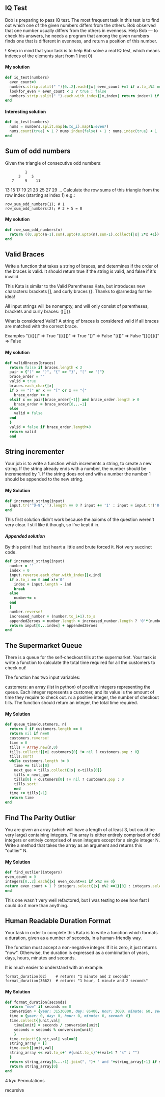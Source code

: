 
## IQ Test
Bob is preparing to pass IQ test. The most frequent task in this test is to find out which one of the given numbers differs from the others. Bob observed that one number usually differs from the others in evenness. Help Bob — to check his answers, he needs a program that among the given numbers finds one that is different in evenness, and return a position of this number.

! Keep in mind that your task is to help Bob solve a real IQ test, which means indexes of the elements start from 1 (not 0)

#### My solution
```ruby
def iq_test(numbers)
  even_count=0
  numbers.strip.split(" ")[0..2].each{|x| even_count +=1 if x.to_i%2 == 0}
  lookfor_even = even_count < 2 ? true : false
  numbers.strip.split(" ").each.with_index{|x,index| return index+1 if (x.to_i%2 == 0)==lookfor_even} 
end 
```

#### Interesting solution
```ruby
def iq_test(numbers)
  nums = numbers.split.map(&:to_i).map(&:even?)
  nums.count(true) > 1 ? nums.index(false) + 1 : nums.index(true) + 1
end
```


## Sum of odd numbers

Given the triangle of consecutive odd numbers:

             1
          3     5
       7     9    11
   13    15    17    19
21    23    25    27    29
...
Calculate the row sums of this triangle from the row index (starting at index 1) e.g.:
```
row_sum_odd_numbers(1); # 1
row_sum_odd_numbers(2); # 3 + 5 = 8
```
#### My solution
```ruby
def row_sum_odd_numbers(n)
  return ((0.upto(n-1).sum).upto(0.upto(n).sum-1).collect{|x| 2*x +1}).sum
end
```


## Valid Braces

Write a function that takes a string of braces, and determines if the order of the braces is valid. It should return true if the string is valid, and false if it's invalid.

This Kata is similar to the Valid Parentheses Kata, but introduces new characters: brackets [], and curly braces {}. Thanks to @arnedag for the idea!

All input strings will be nonempty, and will only consist of parentheses, brackets and curly braces: ()[]{}.

What is considered Valid?
A string of braces is considered valid if all braces are matched with the correct brace.

Examples
"(){}[]"   =>  True
"([{}])"   =>  True
"(}"       =>  False
"[(])"     =>  False
"[({})](]" =>  False

#### My solution

```ruby
def validBraces(braces)
  return false if braces.length < 2
  pair = {"(" => ")", "{" => "}", "[" => "]"} 
  brace_order = ""
  valid = true
  braces.each_char{|x|
  if x == "(" or x == "[" or x == "{"
    brace_order += x
  elsif x == pair[brace_order[-1]] and brace_order.length > 0
    brace_order = brace_order[0...-1]
  else 
    valid = false
  end
  }
  valid = false if brace_order.length>0
  return valid
  end 
```

## String incrementer

Your job is to write a function which increments a string, to create a new string. If the string already ends with a number, the number should be incremented by 1. If the string does not end with a number the number 1 should be appended to the new string.

#### My Solution

```ruby
def increment_string(input)
  input.tr('^0-9','').length == 0 ? input += '1' : input = input.tr('0-9','')+'0'*((input.tr('^0-9','').length - (input.tr('^0-9','').to_i+1).to_s.length) > 0 ? (input.tr('^0-9','').length - (input.tr('^0-9','').to_i+1).to_s.length) : 0) +(input.tr('^0-9','').to_i+1).to_s 
end
```
This first solution didn't work because the axioms of the question weren't very clear. I still like it though, so I've kept it in.

#### *Appended solution*

By this point I had lost heart a little and brute forced it. Not very succinct code.

```ruby
def increment_string(input)
  number = ''
  index = 0
  input.reverse.each_char.with_index{|x,ind|
  if x.to_i == 0 and x!='0'
    index = input.length - ind 
    break
  else
    number+= x
  end
  }
  number.reverse!
  increased_number = (number.to_i+1).to_s
  appendedZeroes = number.length > increased_number.length ? '0'*(number.length - increased_number.length)+increased_number : increased_number 
  return input[0...index] + appendedZeroes
end
```

## The Supermarket Queue

There is a queue for the self-checkout tills at the supermarket. Your task is write a function to calculate the total time required for all the customers to check out!

The function has two input variables:

customers: an array (list in python) of positive integers representing the queue. Each integer represents a customer, and its value is the amount of time they require to check out.
n: a positive integer, the number of checkout tills.
The function should return an integer, the total time required.

#### My Solution

```ruby
def queue_time(customers, n)
  return 0 if customers.length == 0
  return nil if n==0  
  customers.reverse!
  time = 0
  tills = Array.new(n,0)
  tills.collect!{|x| customers[0] != nil ? customers.pop : 0}
  tills.sort!
  while customers.length != 0
    time += tills[0]
    next_que = tills.collect{|x| x-tills[0]}
    tills = next_que
    tills[0] = customers[0] != nil ? customers.pop : 0
    tills.sort!
    end
  time += tills[-1]
  return time
end
```

## Find The Parity Outlier

You are given an array (which will have a length of at least 3, but could be very large) containing integers. The array is either entirely comprised of odd integers or entirely comprised of even integers except for a single integer N. Write a method that takes the array as an argument and returns this "outlier" N.

#### My Solution

```ruby
def find_outlier(integers)
even_count = 0
integers[0..2].each{|x| even_count+=1 if x%2 == 0}
return even_count > 1 ? integers.select{|x| x%2 ==1}[0] : integers.select{|x| x%2 !=1}[0]
end 
```

This one wasn't very well refactored, but I was testing to see how fast I could do it more than anything.

## Human Readable Duration Format
Your task in order to complete this Kata is to write a function which formats a duration, given as a number of seconds, in a human-friendly way.

The function must accept a non-negative integer. If it is zero, it just returns "now". Otherwise, the duration is expressed as a combination of years, days, hours, minutes and seconds.

It is much easier to understand with an example:
```
format_duration(62)    # returns "1 minute and 2 seconds"
format_duration(3662)  # returns "1 hour, 1 minute and 2 seconds"
```

#### My Solution
```ruby
def format_duration(seconds)
  return "now" if seconds == 0
  conversion = {year: 31536000, day: 86400, hour: 3600, minute: 60, second: 1}
  time = {year: 0, day: 0, hour: 0, minute: 0, second: 0}
  time.collect{|unit,val|
    time[unit] = seconds / conversion[unit]
    seconds = seconds % conversion[unit]
    }
  time.reject!{|unit,val| val==0}
  string_array = []
  time.each{|unit,val|
  string_array << val.to_s+" #{unit.to_s}"+(val>1 ? "s" : "")
  }
  return string_array[0...-1].join(", ")+ " and "+string_array[-1] if string_array.length > 1
  return string_array[0]
end
```



4 kyu Permutations

recursive